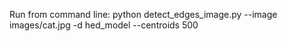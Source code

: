 
Run from command line:
python detect_edges_image.py --image images/cat.jpg -d hed_model --centroids 500